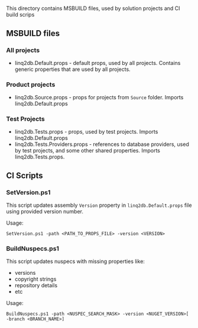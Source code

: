 #

This directory contains MSBUILD files, used by solution projects and CI build scrips

## MSBUILD files

### All projects

- linq2db.Default.props - default props, used by all projects. Contains generic properties that are used by all projects.

### Product projects

- linq2db.Source.props - props for projects from `Source` folder. Imports linq2db.Default.props

### Test Projects

- linq2db.Tests.props - props, used by test projects. Imports linq2db.Default.props
- linq2db.Tests.Providers.props - references to database providers, used by test projects, and some other shared properties. Imports linq2db.Tests.props.

## CI Scripts

### SetVersion.ps1

This script updates assembly `Version` property in `linq2db.Default.props` file using provided version number.

Usage:

```
SetVersion.ps1 -path <PATH_TO_PROPS_FILE> -version <VERSION>
```

### BuildNuspecs.ps1

This script updates nuspecs with missing properties like:

- versions
- copyright strings
- repository details
- etc

Usage:

```
BuildNuspecs.ps1 -path <NUSPEC_SEARCH_MASK> -version <NUGET_VERSION>[ -branch <BRANCH_NAME>]
```

